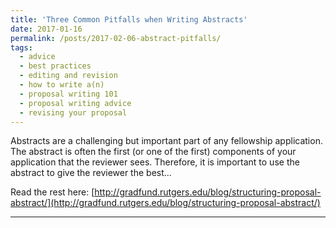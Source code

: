 ```yaml
---
title: 'Three Common Pitfalls when Writing Abstracts'
date: 2017-01-16
permalink: /posts/2017-02-06-abstract-pitfalls/
tags:
  - advice
  - best practices
  - editing and revision
  - how to write a(n)
  - proposal writing 101
  - proposal writing advice
  - revising your proposal
---
```


Abstracts are a challenging but important part of any fellowship application. The abstract is often the first (or one of the first) components of your application that the reviewer sees. Therefore, it is important to use the abstract to give the reviewer the best...

Read the rest here: [http://gradfund.rutgers.edu/blog/structuring-proposal-abstract/](http://gradfund.rutgers.edu/blog/structuring-proposal-abstract/)

------